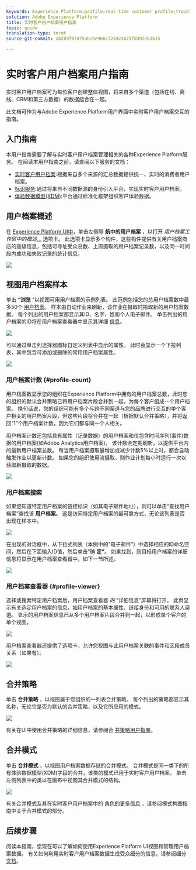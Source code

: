 ```yaml
---
keywords: Experience Platform;profile;real-time customer profile;troubleshooting;API
solution: Adobe Experience Platform
title: 实时客户用户档案用户指南
topic: guide
translation-type: tm+mt
source-git-commit: ab289f07475abcbe966c723423825fd392eb3615

---
```



# 实时客户用户档案用户指南

实时客户用户档案可为每位客户创建整体视图，将来自多个渠道（包括在线、离线、CRM和第三方数据）的数据组合在一起。

此文档可作为与Adobe Experience Platform用户界面中实时客户用户档案交互的指南。

## 入门指南

本用户指南需要了解与实时客户用户档案管理相关的各种Experience Platform服务。 在阅读本用户指南之前，请查阅以下服务的文档：

* [实时客户用户档案](../home.md):根据来自多个来源的汇总数据提供统一、实时的消费者用户档案。
* [标识服务](../../identity-service/home.md):通过将来自不同数据源的身份引入平台，实现实时客户用户档案。
* [体验数据模型(XDM)](../../xdm/home.md):平台通过标准化框架组织客户体验数据。

## 用户档案概述

在 [Experience Platform UI中](http://platform.adobe.com)，单击左侧导 **航中的用户档案** ，以打开 _用户档案工作区中的概述___ 选项卡。 此选项卡显示多个构件，这些构件提供有关用户档案商店的高级信息，包括可寻址受众总数、上周摄取的用户档案记录数，以及同一时间段内成功和失败记录的统计信息。

![](../images/user-guide/profile-overview.png)

## 视图用户档案样本

单击 **“浏览** ”以视图可用用户档案的示例列表。 此范例包括您的总用户档案数中最多50个 [用户档案](#profile-count)。 样本由自动作业来刷新，该作业在摄取时拾取新的用户档案数据。 每个列出的用户档案都显示其ID、名字、姓和个人电子邮件。 单击列出的用户档案的ID将在用户档案查看器中显示其详细 [信息](#profile-viewer)。

![](../images/user-guide/profile-samples.png)

可以通过单击列选择器图标自定义列表中显示的属性。 此时会显示一个下拉列表，其中包含可添加或删除的常用用户档案属性。

![](../images/user-guide/column-selector.png)

### 用户档案计数 {#profile-count}

用户档案数显示您的组织在Experience Platform中拥有的用户档案总数，此时您的组织的默认合并策略已将用户档案片段合并到一起，为每个客户组成一个用户档案。 换句话说，您的组织可能有多个与跨不同渠道与您的品牌进行交互的单个客户相关的用户档案片段，但这些片段将合并在一起（根据默认合并策略），并将返回“1”个用户档案计数，因为它们都与同一个人相关。

用户档案计数还包括具有属性（记录数据）的用户档案和仅包含时间序列(事件)数据的用户档案(如Adobe Analytics用户档案)。 该计数会定期刷新，以提供平台内的最新用户档案总数。 每当用户档案摄取量增加或减少计数5%以上时，都会自动触发作业以更新计数。 如果您的组织使用流摄取，则作业计划每小时运行一次以获取新摄取的数据。

![](../images/user-guide/profile-count.png)

### 用户档案搜索

如果您知道特定用户档案的链接标识（如其电子邮件地址），则可以单击“查找用户档案”查找该 **用户档案**。 这是访问特定用户档案的最可靠方式，无论该列表是否出现在样本中。

![](../images/user-guide/find-a-profile.png)

在出现的对话框中，从下拉式列表（本例中的“电子邮件”）中选择相应的ID命名空间，然后在下面输入ID值，然后单击“确 **定”**。 如果找到，则目标用户档案的详细信息将显示在用户档案查看器中，如下一节所述。

![](../images/user-guide/find-a-profile-details.png)

### 用户档案查看器 {#profile-viewer}

选择或搜索特定用户档案后，用户档案查看器 _的_ “详细信息”屏幕将打开。 此页显示有关选定用户档案的信息，如用户档案的基本属性、链接身份和可用的联系人渠道。 显示的用户档案信息已从多个用户档案片段合并到一起，以形成单个客户的单个视图。

![](../images/user-guide/profile-viewer-detail.png)

用户档案查看器还提供了选项卡，允许您视图与此用户档案关联的事件和区段成员关系（如果有）。

![](../images/user-guide/profile-viewer-events-seg.png)

## 合并策略

单击 **合并策略** ，以视图属于您组织的一列表合并策略。 每个列出的策略都显示其名称，无论它是否为默认的合并策略，以及它所应用的模式。

![](../images/user-guide/profile-merge-policies.png)

有关在UI中使用合并策略的详细信息，请参阅合 [并策略用户指南](merge-policies.md)。

## 合并模式

单击 **合并模式** ，以视图用户档案数据存储的合并模式。 合并模式是同一类下的所有体验数据模型(XDM)字段的合并，该类的模式已用于实时客户用户档案。 单击左侧列表中的类以在画布中视图其合并模式的结构。

![](../images/user-guide/profile-union-schema.png)

有关合并模式及其在实时客户用户档案中的 [角色的更多信息](../../xdm/schema/composition.md) ，请参阅模式构图指南中关于合并模式的部分。

## 后续步骤

阅读本指南，您现在可以了解如何使用Experience Platform UI视图和管理用户档案数据。 有关如何利用实时客户用户档案数据生成受众细分的信息，请参阅细分 [文档](../../segmentation/home.md)。